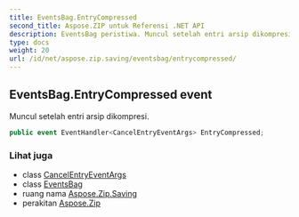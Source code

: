 ```yaml
---
title: EventsBag.EntryCompressed
second_title: Aspose.ZIP untuk Referensi .NET API
description: EventsBag peristiwa. Muncul setelah entri arsip dikompresi.
type: docs
weight: 20
url: /id/net/aspose.zip.saving/eventsbag/entrycompressed/
---
```

## EventsBag.EntryCompressed event

Muncul setelah entri arsip dikompresi.

```csharp
public event EventHandler<CancelEntryEventArgs> EntryCompressed;
```

### Lihat juga

* class [CancelEntryEventArgs](../../../aspose.zip/cancelentryeventargs/)
* class [EventsBag](../)
* ruang nama [Aspose.Zip.Saving](../../eventsbag/)
* perakitan [Aspose.Zip](../../../)


